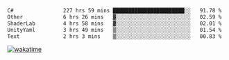<!--START_SECTION:waka-->

```txt
C#                227 hrs 59 mins ███████████████████████░░   91.78 %
Other             6 hrs 26 mins   ▓░░░░░░░░░░░░░░░░░░░░░░░░   02.59 %
ShaderLab         4 hrs 58 mins   ▓░░░░░░░░░░░░░░░░░░░░░░░░   02.01 %
UnityYaml         3 hrs 49 mins   ▒░░░░░░░░░░░░░░░░░░░░░░░░   01.54 %
Text              2 hrs 3 mins    ▒░░░░░░░░░░░░░░░░░░░░░░░░   00.83 %
```

<!--END_SECTION:waka-->
[![wakatime](https://wakatime.com/badge/user/6c2f442e-41b4-42e3-bc06-d5d8203ad1da.svg)](https://wakatime.com/@6c2f442e-41b4-42e3-bc06-d5d8203ad1da)
